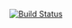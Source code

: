 [![Build Status](https://travis-ci.org/kencho51/gigathing.svg?branch=develop)](https://travis-ci.org/kencho51/gigathing)